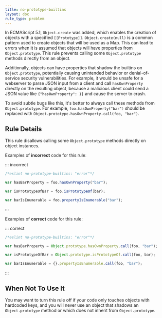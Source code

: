 ```yaml
---
title: no-prototype-builtins
layout: doc
rule_type: problem
---
```




In ECMAScript 5.1, `Object.create` was added, which enables the creation of objects with a specified `[[Prototype]]`. `Object.create(null)` is a common pattern used to create objects that will be used as a Map. This can lead to errors when it is assumed that objects will have properties from `Object.prototype`. This rule prevents calling some `Object.prototype` methods directly from an object.

Additionally, objects can have properties that shadow the builtins on `Object.prototype`, potentially causing unintended behavior or denial-of-service security vulnerabilities. For example, it would be unsafe for a webserver to parse JSON input from a client and call `hasOwnProperty` directly on the resulting object, because a malicious client could send a JSON value like `{"hasOwnProperty": 1}` and cause the server to crash.

To avoid subtle bugs like this, it's better to always call these methods from `Object.prototype`. For example, `foo.hasOwnProperty("bar")` should be replaced with `Object.prototype.hasOwnProperty.call(foo, "bar")`.

## Rule Details

This rule disallows calling some `Object.prototype` methods directly on object instances.

Examples of **incorrect** code for this rule:

::: incorrect

```js
/*eslint no-prototype-builtins: "error"*/

var hasBarProperty = foo.hasOwnProperty("bar");

var isPrototypeOfBar = foo.isPrototypeOf(bar);

var barIsEnumerable = foo.propertyIsEnumerable("bar");
```

:::

Examples of **correct** code for this rule:

::: correct

```js
/*eslint no-prototype-builtins: "error"*/

var hasBarProperty = Object.prototype.hasOwnProperty.call(foo, "bar");

var isPrototypeOfBar = Object.prototype.isPrototypeOf.call(foo, bar);

var barIsEnumerable = {}.propertyIsEnumerable.call(foo, "bar");
```

:::

## When Not To Use It

You may want to turn this rule off if your code only touches objects with hardcoded keys, and you will never use an object that shadows an `Object.prototype` method or which does not inherit from `Object.prototype`.
